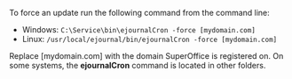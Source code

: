 To force an update run the following command from the command line:

* Windows: `C:\Service\bin\ejournalCron -force [mydomain.com]`
* Linux: `/usr/local/ejournal/bin/ejournalCron -force [mydomain.com]`

Replace \[mydomain.com\] with the domain SuperOffice is registered on. On some systems, the **ejournalCron** command is located in other folders.